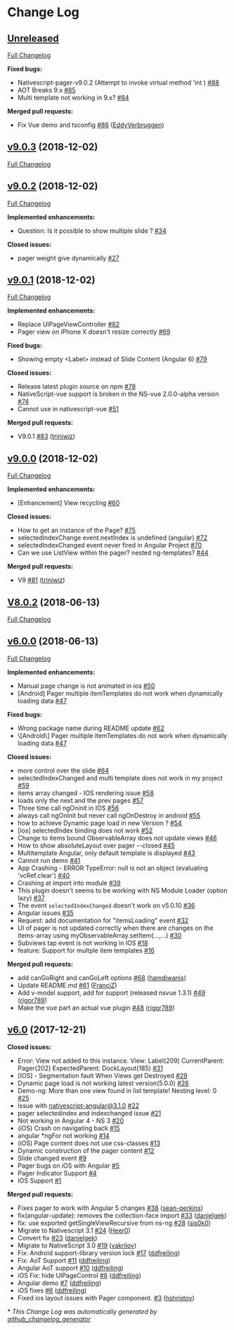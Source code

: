 # Change Log

## [Unreleased](https://github.com/triniwiz/nativescript-pager/tree/HEAD)

[Full Changelog](https://github.com/triniwiz/nativescript-pager/compare/v9.0.3...HEAD)

**Fixed bugs:**

- Nativescript-pager-v9.0.2 \(Attempt to invoke virtual method 'int \) [\#88](https://github.com/triniwiz/nativescript-pager/issues/88)
- AOT Breaks 9.x [\#85](https://github.com/triniwiz/nativescript-pager/issues/85)
- Multi template not working in 9.x? [\#84](https://github.com/triniwiz/nativescript-pager/issues/84)

**Merged pull requests:**

- Fix Vue demo and tsconfig [\#86](https://github.com/triniwiz/nativescript-pager/pull/86) ([EddyVerbruggen](https://github.com/EddyVerbruggen))

## [v9.0.3](https://github.com/triniwiz/nativescript-pager/tree/v9.0.3) (2018-12-02)
[Full Changelog](https://github.com/triniwiz/nativescript-pager/compare/v9.0.2...v9.0.3)

## [v9.0.2](https://github.com/triniwiz/nativescript-pager/tree/v9.0.2) (2018-12-02)
[Full Changelog](https://github.com/triniwiz/nativescript-pager/compare/v9.0.1...v9.0.2)

**Implemented enhancements:**

- Question: Is it possible to show multiple slide ? [\#34](https://github.com/triniwiz/nativescript-pager/issues/34)

**Closed issues:**

- pager weight give dynamically [\#27](https://github.com/triniwiz/nativescript-pager/issues/27)

## [v9.0.1](https://github.com/triniwiz/nativescript-pager/tree/v9.0.1) (2018-12-02)
[Full Changelog](https://github.com/triniwiz/nativescript-pager/compare/v9.0.0...v9.0.1)

**Implemented enhancements:**

- Replace UIPageViewController [\#82](https://github.com/triniwiz/nativescript-pager/issues/82)
- Pager view on iPhone X doesn't resize correctly [\#69](https://github.com/triniwiz/nativescript-pager/issues/69)

**Fixed bugs:**

- Showing empty \<Label\> instead of Slide Content \(Angular 6\) [\#79](https://github.com/triniwiz/nativescript-pager/issues/79)

**Closed issues:**

- Release latest plugin source on npm [\#78](https://github.com/triniwiz/nativescript-pager/issues/78)
- NativeScript-vue support is broken in the NS-vue 2.0.0-alpha version [\#74](https://github.com/triniwiz/nativescript-pager/issues/74)
- Cannot use in nativescript-vue [\#51](https://github.com/triniwiz/nativescript-pager/issues/51)

**Merged pull requests:**

- V9.0.1 [\#83](https://github.com/triniwiz/nativescript-pager/pull/83) ([triniwiz](https://github.com/triniwiz))

## [v9.0.0](https://github.com/triniwiz/nativescript-pager/tree/v9.0.0) (2018-12-02)
[Full Changelog](https://github.com/triniwiz/nativescript-pager/compare/V8.0.2...v9.0.0)

**Implemented enhancements:**

- \[Enhancement\] View recycling [\#60](https://github.com/triniwiz/nativescript-pager/issues/60)

**Closed issues:**

- How to get an instance of the Page? [\#75](https://github.com/triniwiz/nativescript-pager/issues/75)
- selectedIndexChange event.nextIndex is undefined \(angular\) [\#72](https://github.com/triniwiz/nativescript-pager/issues/72)
- selectedIndexChanged event never fired in Angular Project [\#70](https://github.com/triniwiz/nativescript-pager/issues/70)
- Can we use ListView within the pager? nested ng-templates? [\#44](https://github.com/triniwiz/nativescript-pager/issues/44)

**Merged pull requests:**

- V9 [\#81](https://github.com/triniwiz/nativescript-pager/pull/81) ([triniwiz](https://github.com/triniwiz))

## [V8.0.2](https://github.com/triniwiz/nativescript-pager/tree/V8.0.2) (2018-06-13)
[Full Changelog](https://github.com/triniwiz/nativescript-pager/compare/v6.0.0...V8.0.2)

## [v6.0.0](https://github.com/triniwiz/nativescript-pager/tree/v6.0.0) (2018-06-13)
[Full Changelog](https://github.com/triniwiz/nativescript-pager/compare/v6.0...v6.0.0)

**Implemented enhancements:**

- Manual page change is not animated in ios [\#50](https://github.com/triniwiz/nativescript-pager/issues/50)
- \[Android\] Pager multiple itemTemplates do not work when dynamically loading data [\#47](https://github.com/triniwiz/nativescript-pager/issues/47)

**Fixed bugs:**

- Wrong package name during README update [\#62](https://github.com/triniwiz/nativescript-pager/issues/62)
- \\[Android\\] Pager multiple itemTemplates do not work when dynamically loading data [\#47](https://github.com/triniwiz/nativescript-pager/issues/47)

**Closed issues:**

- more control over the slide [\#64](https://github.com/triniwiz/nativescript-pager/issues/64)
- selectedIndexChanged and multi template does not work in my project [\#59](https://github.com/triniwiz/nativescript-pager/issues/59)
- items array changed - IOS rendering issue [\#58](https://github.com/triniwiz/nativescript-pager/issues/58)
- loads only the next and the prev pages [\#57](https://github.com/triniwiz/nativescript-pager/issues/57)
- Three time call ngOninit in IOS [\#56](https://github.com/triniwiz/nativescript-pager/issues/56)
- always call ngOnInit but never call ngOnDestroy in android [\#55](https://github.com/triniwiz/nativescript-pager/issues/55)
- how to achieve  Dynamic page load in new Version ? [\#54](https://github.com/triniwiz/nativescript-pager/issues/54)
- \[ios\] selectedIndex binding does not work [\#52](https://github.com/triniwiz/nativescript-pager/issues/52)
- Change to items bound ObservableArray does not update views [\#46](https://github.com/triniwiz/nativescript-pager/issues/46)
- How to show absoluteLayout over pager --closed [\#45](https://github.com/triniwiz/nativescript-pager/issues/45)
- Multitemplate Angular, only default template is displayed [\#43](https://github.com/triniwiz/nativescript-pager/issues/43)
- Cannot run demo [\#41](https://github.com/triniwiz/nativescript-pager/issues/41)
- App Crashing - ERROR TypeError: null is not an object \(evaluating 'vcRef.clear'\) [\#40](https://github.com/triniwiz/nativescript-pager/issues/40)
- Crashing at import into module [\#39](https://github.com/triniwiz/nativescript-pager/issues/39)
- This plugin doesn't seems to be working with NS Module Loader \(option lazy\) [\#37](https://github.com/triniwiz/nativescript-pager/issues/37)
- The event `selectedIndexChanged` doesn't work on v5.0.10 [\#36](https://github.com/triniwiz/nativescript-pager/issues/36)
- Angular issues [\#35](https://github.com/triniwiz/nativescript-pager/issues/35)
- Request: add documentation for "itemsLoading" event [\#32](https://github.com/triniwiz/nativescript-pager/issues/32)
- UI of pager is not updated correctly when there are changes on the items-array using myObservableArray.setItem\(...,...\) [\#30](https://github.com/triniwiz/nativescript-pager/issues/30)
- Subviews tap event is not working in IOS [\#18](https://github.com/triniwiz/nativescript-pager/issues/18)
- feature: Support for multple item templates [\#16](https://github.com/triniwiz/nativescript-pager/issues/16)

**Merged pull requests:**

- add canGoRight and canGoLeft options [\#68](https://github.com/triniwiz/nativescript-pager/pull/68) ([hamdiwanis](https://github.com/hamdiwanis))
- Update README.md [\#61](https://github.com/triniwiz/nativescript-pager/pull/61) ([FranciZ](https://github.com/FranciZ))
- Add v-model support, add for support \(released nsvue 1.3.1\) [\#49](https://github.com/triniwiz/nativescript-pager/pull/49) ([rigor789](https://github.com/rigor789))
- Make the vue part an actual vue plugin [\#48](https://github.com/triniwiz/nativescript-pager/pull/48) ([rigor789](https://github.com/rigor789))

## [v6.0](https://github.com/triniwiz/nativescript-pager/tree/v6.0) (2017-12-21)
**Closed issues:**

- Error: View not added to this instance. View: Label\(209\) CurrentParent: Pager\(202\) ExpectedParent: DockLayout\(185\) [\#31](https://github.com/triniwiz/nativescript-pager/issues/31)
- \[IOS\] - Segmentation fault When Views get Destroyed  [\#29](https://github.com/triniwiz/nativescript-pager/issues/29)
- Dynamic page load is not working latest version\(5.0.0\) [\#26](https://github.com/triniwiz/nativescript-pager/issues/26)
- Demo-ng: More than one view found in list template! Nesting level: 0 [\#25](https://github.com/triniwiz/nativescript-pager/issues/25)
- Issue with nativescript-angular@3.1.0 [\#22](https://github.com/triniwiz/nativescript-pager/issues/22)
- pager selectedindex and indexchanged issue [\#21](https://github.com/triniwiz/nativescript-pager/issues/21)
- Not working in Angular 4 - NS 3 [\#20](https://github.com/triniwiz/nativescript-pager/issues/20)
- \(iOS\) Crash on navigating back [\#15](https://github.com/triniwiz/nativescript-pager/issues/15)
- angular \*ngFor not working [\#14](https://github.com/triniwiz/nativescript-pager/issues/14)
- \(iOS\) Page content does not use css-classes [\#13](https://github.com/triniwiz/nativescript-pager/issues/13)
- Dynamic construction of the pager content [\#12](https://github.com/triniwiz/nativescript-pager/issues/12)
- Slide changed event [\#9](https://github.com/triniwiz/nativescript-pager/issues/9)
- Pager bugs on iOS with Angular [\#5](https://github.com/triniwiz/nativescript-pager/issues/5)
- Pager Indicator Support [\#4](https://github.com/triniwiz/nativescript-pager/issues/4)
- IOS Support [\#1](https://github.com/triniwiz/nativescript-pager/issues/1)

**Merged pull requests:**

- Fixes pager to work with Angular 5 changes [\#38](https://github.com/triniwiz/nativescript-pager/pull/38) ([sean-perkins](https://github.com/sean-perkins))
- fix\(angular-update\):  removes the collection-face import [\#33](https://github.com/triniwiz/nativescript-pager/pull/33) ([danielgek](https://github.com/danielgek))
- fix: use exported getSingleViewRecursive from ns-ng [\#28](https://github.com/triniwiz/nativescript-pager/pull/28) ([sis0k0](https://github.com/sis0k0))
- Migrate to Nativescript 3.1 [\#24](https://github.com/triniwiz/nativescript-pager/pull/24) ([Heer0](https://github.com/Heer0))
- Convert fix [\#23](https://github.com/triniwiz/nativescript-pager/pull/23) ([danielgek](https://github.com/danielgek))
- Migrate to NativeScript 3.0 [\#19](https://github.com/triniwiz/nativescript-pager/pull/19) ([vakrilov](https://github.com/vakrilov))
- Fix: Android support-library version lock [\#17](https://github.com/triniwiz/nativescript-pager/pull/17) ([ddfreiling](https://github.com/ddfreiling))
- Fix: AoT Support [\#11](https://github.com/triniwiz/nativescript-pager/pull/11) ([ddfreiling](https://github.com/ddfreiling))
- Angular AoT support [\#10](https://github.com/triniwiz/nativescript-pager/pull/10) ([ddfreiling](https://github.com/ddfreiling))
- iOS Fix: hide UIPageControl [\#8](https://github.com/triniwiz/nativescript-pager/pull/8) ([ddfreiling](https://github.com/ddfreiling))
- Angular demo [\#7](https://github.com/triniwiz/nativescript-pager/pull/7) ([ddfreiling](https://github.com/ddfreiling))
- iOS fixes [\#6](https://github.com/triniwiz/nativescript-pager/pull/6) ([ddfreiling](https://github.com/ddfreiling))
- Fixed ios layout issues with Pager component. [\#3](https://github.com/triniwiz/nativescript-pager/pull/3) ([hshristov](https://github.com/hshristov))



\* *This Change Log was automatically generated by [github_changelog_generator](https://github.com/skywinder/Github-Changelog-Generator)*